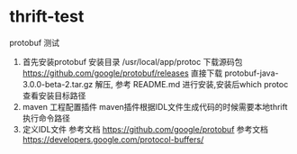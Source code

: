 # thrift-test
protobuf 测试

1. 首先安装protobuf
   安装目录 /usr/local/app/protoc
   下载源码包 https://github.com/google/protobuf/releases 
   直接下载 protobuf-java-3.0.0-beta-2.tar.gz
   解压, 参考 README.md 进行安装,安装后which protoc 查看安装目标路径
2. maven 工程配置插件 
   maven插件根据IDL文件生成代码的时候需要本地thrift执行命令路径   
2. 定义IDL文件 
   参考文档 https://github.com/google/protobuf
   参考文档 https://developers.google.com/protocol-buffers/
  